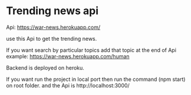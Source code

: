 # Trending news api
 
Api:   https://war-news.herokuapp.com/

use this Api to get the trending news.

If you want search by particular topics add that topic at the end of Api example: https://war-news.herokuapp.com/human

Backend is deployed on heroku.

If you want run the project in local port then run the command (npm start)  on root folder. and the Api is http://localhost:3000/

